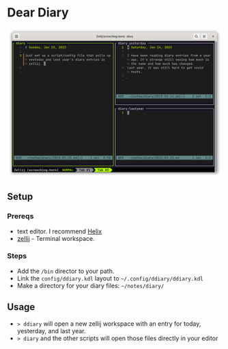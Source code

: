 # Dear Diary

![Dear Diary Screenshot](images/ddiary.png)

## Setup

### Prereqs

- text editor. I recommend [Helix](https://helix-editor.com)
- [zellij](https://zellij.dev) - Terminal workspace.

### Steps

- Add the `/bin` director to your path.
- Link the `config/ddiary.kdl` layout to `~/.config/ddiary/ddiary.kdl`
- Make a directory for your diary files: `~/notes/diary/`

## Usage

- `> ddiary` will open a new zellij workspace with an entry for today, yesterday, and last year.
- `> diary` and the other scripts will open those files directly in your editor
